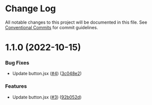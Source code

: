 # Change Log

All notable changes to this project will be documented in this file.
See [Conventional Commits](https://conventionalcommits.org) for commit guidelines.

# 1.1.0 (2022-10-15)

### Bug Fixes

- Update button.jsx ([#4](https://github.com/rahulkatiyar19955/testpackage/issues/4)) ([3c048e2](https://github.com/rahulkatiyar19955/testpackage/commit/3c048e2f68b104dd7a676b804596f34fe3356ad1))

### Features

- Update button.jsx ([#3](https://github.com/rahulkatiyar19955/testpackage/issues/3)) ([92b052d](https://github.com/rahulkatiyar19955/testpackage/commit/92b052db40d269ebfc345d549f27c50eabddcf26))
